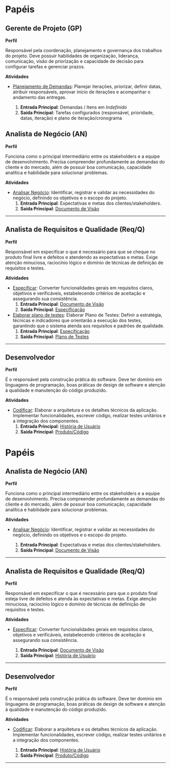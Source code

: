 # Papéis

## Gerente de Projeto (GP)

**Perfil**

Responsável pela coordenação, planejamento e governança dos trabalhos do projeto. Deve possuir habilidades de organização, liderança, comunicação, visão de priorização e capacidade de decisão para configurar tarefas e gerenciar prazos.

**Atividades**

* [Planejamento de Demandas](atividades.md#1-planejamento-de-demandas): Planejar iterações, priorizar, definir datas, atribuir responsáveis, aprovar início de iterações e acompanhar o andamento das entregas.

  1. **Entrada Principal**: Demandas / Itens em *Indefinido*
  2. **Saída Principal**: Tarefas configurados (responsável, prioridade, datas, iteração) e plano de iteração/cronograma

## Analista de Negócio (AN)  

**Perfil**  

Funciona como o principal intermediário entre os stakeholders e a equipe de desenvolvimento. Precisa compreender profundamente as demandas do cliente e do mercado, além de possuir boa comunicação, capacidade analítica e habilidade para solucionar problemas.  

**Atividades**  

* [Analisar Negócio](atividades.md#1-analisar-negócio): Identificar, registrar e validar as necessidades do negócio, definindo os objetivos e o escopo do projeto.  
    1. **Entrada Principal**: Expectativas e metas dos clientes/stakeholders.  
    2. **Saída Principal**: [Documento de Visão](artefatos.md#1-documento-de-visão)  

---

## Analista de Requisitos e Qualidade (Req/Q)  

**Perfil**  

Responsável em expecificar o que é necessário para que se cheque no produto final livre e defeitos e  atendendo as expectativas e metas. Exige atenção minuciosa, raciocínio lógico e domínio de técnicas de definição de requisitos e testes.  

**Atividades**  

* [Especificar](atividades.md#2-especificar): Converter funcionalidades gerais em requisitos claros, objetivos e verificáveis, estabelecendo critérios de aceitação e assegurando sua consistência.  
    1. **Entrada Principal**: [Documento de Visão](artefatos.md#1-documento-de-visão)  
    2. **Saída Principal**: [Especificação](artefatos.md#2-especificação)
* [Elaborar plano de testes](atividades.md#3-elaborar-plano-de-testes): Elaborar Plano de Testes: Definir a estratégia, técnicas e indicadores que orientarão a execução dos testes, garantindo que o sistema atenda aos requisitos e padrões de qualidade.
    1. **Entrada Principal**: [Especificação](artefatos.md#2-especificação)
    2. **Saída Principal**: [Plano de Testes](artefatos.md#5-plano-de-testes)

---

## Desenvolvedor  

**Perfil**  

É o responsável pela construção prática do software. Deve ter domínio em linguagens de programação, boas práticas de design de software e atenção à qualidade e manutenção do código produzido.  

**Atividades**  

* [Codificar](atividades.md#3-codificar): Elaborar a arquitetura e os detalhes técnicos da aplicação. Implementar funcionalidades, escrever código, realizar testes unitários e a integração dos componentes.  
    1. **Entrada Principal**: [História de Usuário](artefatos.md#2-história-de-usuário)  
    2. **Saída Principal**: [Produto/Código](artefatos.md#3-produto-software-executável)

# Papéis

## Analista de Negócio (AN)

**Perfil**

Funciona como o principal intermediário entre os stakeholders e a equipe de desenvolvimento. Precisa compreender profundamente as demandas do cliente e do mercado, além de possuir boa comunicação, capacidade analítica e habilidade para solucionar problemas.

**Atividades**

* [Analisar Negócio](atividades.md#1-analisar-negocio): Identificar, registrar e validar as necessidades do negócio, definindo os objetivos e o escopo do projeto.

  1. **Entrada Principal**: Expectativas e metas dos clientes/stakeholders.
  2. **Saída Principal**: [Documento de Visão](artefatos.md#1-documento-de-visão)

---

## Analista de Requisitos e Qualidade (Req/Q)

**Perfil**

Responsável em especificar o que é necessário para que o produto final esteja livre de defeitos e atenda às expectativas e metas. Exige atenção minuciosa, raciocínio lógico e domínio de técnicas de definição de requisitos e testes.

**Atividades**

* [Especificar](atividades.md#2-especificar): Converter funcionalidades gerais em requisitos claros, objetivos e verificáveis, estabelecendo critérios de aceitação e assegurando sua consistência.

  1. **Entrada Principal**: [Documento de Visão](artefatos.md#1-documento-de-visao)
  2. **Saída Principal**: [História de Usuário](artefatos.md#2-história-de-usuário)

---

## Desenvolvedor

**Perfil**

É o responsável pela construção prática do software. Deve ter domínio em linguagens de programação, boas práticas de design de software e atenção à qualidade e manutenção do código produzido.

**Atividades**

* [Codificar](atividades.md#3-codificar): Elaborar a arquitetura e os detalhes técnicos da aplicação. Implementar funcionalidades, escrever código, realizar testes unitários e a integração dos componentes.

  1. **Entrada Principal**: [História de Usuário](artefatos.md#2-história-de-usuário)
  2. **Saída Principal**: [Produto/Código](artefatos.md#3-produto-software-executável)

---
